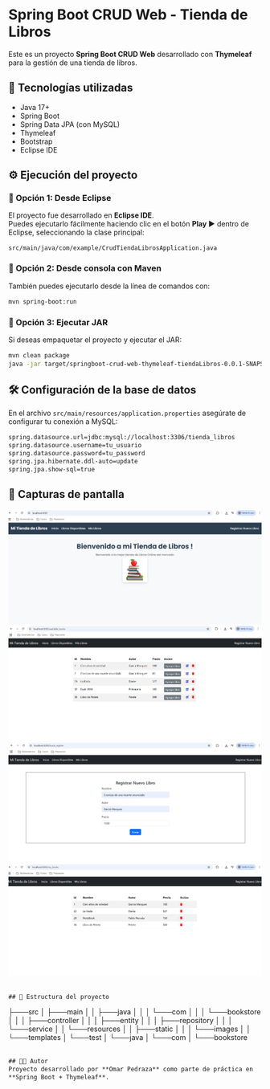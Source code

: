 # Spring Boot CRUD Web - Tienda de Libros

Este es un proyecto **Spring Boot CRUD Web** desarrollado con **Thymeleaf** para la gestión de una tienda de libros.

## 🚀 Tecnologías utilizadas
- Java 17+
- Spring Boot
- Spring Data JPA (con MySQL)
- Thymeleaf
- Bootstrap
- Eclipse IDE

## ⚙️ Ejecución del proyecto

### 🔹 Opción 1: Desde Eclipse
El proyecto fue desarrollado en **Eclipse IDE**.  
Puedes ejecutarlo fácilmente haciendo clic en el botón **Play ▶️** dentro de Eclipse, seleccionando la clase principal:

```
src/main/java/com/example/CrudTiendaLibrosApplication.java
```

### 🔹 Opción 2: Desde consola con Maven
También puedes ejecutarlo desde la línea de comandos con:

```bash
mvn spring-boot:run
```

### 🔹 Opción 3: Ejecutar JAR
Si deseas empaquetar el proyecto y ejecutar el JAR:

```bash
mvn clean package
java -jar target/springboot-crud-web-thymeleaf-tiendaLibros-0.0.1-SNAPSHOT.jar
```

## 🛠 Configuración de la base de datos
En el archivo `src/main/resources/application.properties` asegúrate de configurar tu conexión a MySQL:

```properties
spring.datasource.url=jdbc:mysql://localhost:3306/tienda_libros
spring.datasource.username=tu_usuario
spring.datasource.password=tu_password
spring.jpa.hibernate.ddl-auto=update
spring.jpa.show-sql=true
```

## 📸 Capturas de pantalla

![inicio](https://raw.githubusercontent.com/omarpedraza1979/springboot-crud-web-thymeleaf-tiendaLibros/main/docs/images/inicial.png)
![Libros Disponibles](https://raw.githubusercontent.com/omarpedraza1979/springboot-crud-web-thymeleaf-tiendaLibros/main/docs/images/LibrosDisponibles.png)
![Registrar Libros](https://raw.githubusercontent.com/omarpedraza1979/springboot-crud-web-thymeleaf-tiendaLibros/main/docs/images/RegistrarLibro.png)
![Mis Libros](https://raw.githubusercontent.com/omarpedraza1979/springboot-crud-web-thymeleaf-tiendaLibros/main/docs/images/MisLibros.png)




```

## 📂 Estructura del proyecto

```

├───src
│   ├───main
│   │   ├───java
│   │   │   └───com
│   │   │       └───bookstore
│   │   │           ├───controller
│   │   │           ├───entity
│   │   │           ├───repository
│   │   │           └───service
│   │   └───resources
│   │       ├───static
│   │       │   └───images
│   │       └───templates
│   └───test
│       └───java
│           └───com
│               └───bookstore


```

## 👨‍💻 Autor
Proyecto desarrollado por **Omar Pedraza** como parte de práctica en **Spring Boot + Thymeleaf**.
